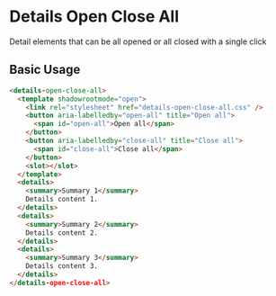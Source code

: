 # Details Open Close All

Detail elements that can be all opened or all closed with a single click

## Basic Usage

```html
<details-open-close-all>
  <template shadowrootmode="open">
    <link rel="stylesheet" href="details-open-close-all.css" />
    <button aria-labelledby="open-all" title="Open all">
      <span id="open-all">Open all</span>
    </button>
    <button aria-labelledby="close-all" title="Close all">
      <span id="close-all">Close all</span>
    </button>
    <slot></slot>
  </template>
  <details>
    <summary>Summary 1</summary>
    Details content 1.
  </details>
  <details>
    <summary>Summary 2</summary>
    Details content 2.
  </details>
  <details>
    <summary>Summary 3</summary>
    Details content 3.
  </details>
</details-open-close-all>
```
